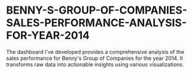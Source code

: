 # BENNY-S-GROUP-OF-COMPANIES-SALES-PERFORMANCE-ANALYSIS-FOR-YEAR-2014
The dashboard I've developed provides a comprehensive analysis of the sales performance for Benny's Group of Companies for the year 2014. It transforms raw data into actionable insights using various visualizations.
